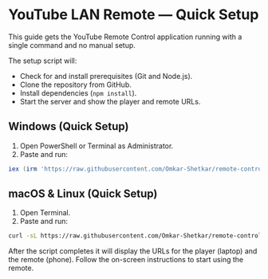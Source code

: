 # YouTube LAN Remote — Quick Setup

This guide gets the YouTube Remote Control application running with a single command and no manual setup.

The setup script will:

- Check for and install prerequisites (Git and Node.js).
- Clone the repository from GitHub.
- Install dependencies (`npm install`).
- Start the server and show the player and remote URLs.

## Windows (Quick Setup)

1. Open PowerShell or Terminal as Administrator.
2. Paste and run:

```powershell
iex (irm 'https://raw.githubusercontent.com/Omkar-Shetkar/remote-control/main/setup.ps1')
```

## macOS & Linux (Quick Setup)

1. Open Terminal.
2. Paste and run:

```bash
curl -sL https://raw.githubusercontent.com/Omkar-Shetkar/remote-control/main/setup.sh | bash
```

After the script completes it will display the URLs for the player (laptop) and the remote (phone). Follow the on-screen instructions to start using the remote.
